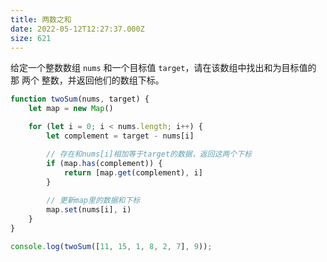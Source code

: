 ```yaml
---
title: 两数之和
date: 2022-05-12T12:27:37.000Z
size: 621
---
```

给定一个整数数组 `nums` 和一个目标值 `target`，请在该数组中找出和为目标值的那 两个 整数，并返回他们的数组下标。

```js
function twoSum(nums, target) {
    let map = new Map()

    for (let i = 0; i < nums.length; i++) {
        let complement = target - nums[i]

        // 存在和nums[i]相加等于target的数据，返回这两个下标
        if (map.has(complement)) {
            return [map.get(complement), i]
        }
        
        // 更新map里的数据和下标
        map.set(nums[i], i)
    }
}

console.log(twoSum([11, 15, 1, 8, 2, 7], 9));
```

